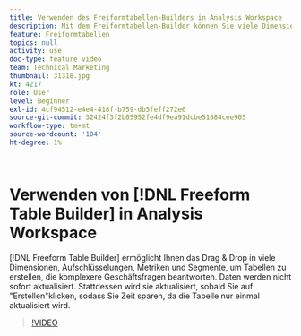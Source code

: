 ```yaml
---
title: Verwenden des Freiformtabellen-Builders in Analysis Workspace
description: Mit dem Freiformtabellen-Builder können Sie viele Dimensionen, Aufschlüsselungen, Metriken und Segmente per Drag & Drop verschieben, um Tabellen zu erstellen, die komplexere Geschäftsfragen beantworten. Daten werden nicht sofort aktualisiert. Stattdessen wird sie aktualisiert, sobald Sie auf "Erstellen"klicken, sodass Sie Zeit sparen, da die Tabelle nur einmal aktualisiert wird.
feature: Freiformtabellen
topics: null
activity: use
doc-type: feature video
team: Technical Marketing
thumbnail: 31318.jpg
kt: 4217
role: User
level: Beginner
exl-id: 4cf94512-e4e4-418f-b759-db5feff272e6
source-git-commit: 32424f3f2b05952fe4df9ea91dcbe51684cee905
workflow-type: tm+mt
source-wordcount: '104'
ht-degree: 1%

---
```


# Verwenden von [!DNL Freeform Table Builder] in Analysis Workspace

[!DNL Freeform Table Builder] ermöglicht Ihnen das Drag &amp; Drop in viele Dimensionen, Aufschlüsselungen, Metriken und Segmente, um Tabellen zu erstellen, die komplexere Geschäftsfragen beantworten. Daten werden nicht sofort aktualisiert. Stattdessen wird sie aktualisiert, sobald Sie auf &quot;Erstellen&quot;klicken, sodass Sie Zeit sparen, da die Tabelle nur einmal aktualisiert wird.

>[!VIDEO](https://video.tv.adobe.com/v/31318/?quality=12)
